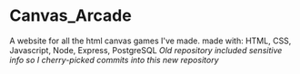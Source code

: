 # Canvas_Arcade
A website for all the html canvas games I've made.
made with: HTML, CSS, Javascript, Node, Express, PostgreSQL
*Old repository included sensitive info so I cherry-picked commits into this new repository*
